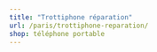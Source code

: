 ```yaml
---
title: "Trottiphone réparation"
url: /paris/trottiphone-reparation/
shop: téléphone portable
---
```

